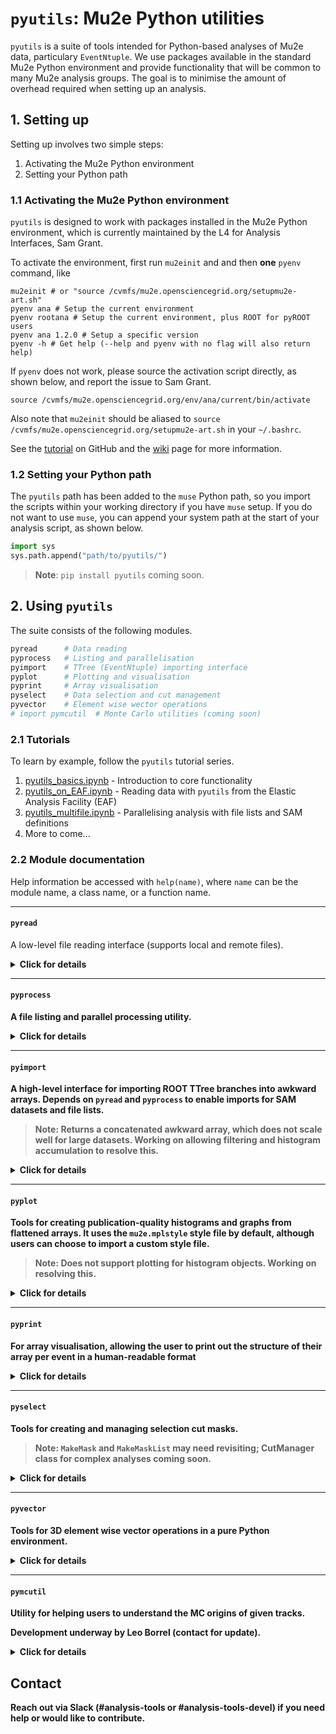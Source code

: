 # `pyutils`: Mu2e Python utilities

`pyutils` is a suite of tools intended for Python-based analyses of Mu2e data, particulary `EventNtuple`. We use packages available in the standard Mu2e Python environment and provide functionality that will be common to many Mu2e analysis groups. The goal is to minimise the amount of overhead required when setting up an analysis.  

## 1. Setting up 

Setting up involves two simple steps: 

1. Activating the Mu2e Python environment
2. Setting your Python path
   
### 1.1 Activating the Mu2e Python environment

`pyutils` is designed to work with packages installed in the Mu2e Python environment, which is currently maintained by the L4 for Analysis Interfaces, Sam Grant.

To activate the environment, first run `mu2einit` and and then **one** `pyenv` command, like

```
mu2einit # or "source /cvmfs/mu2e.opensciencegrid.org/setupmu2e-art.sh"
pyenv ana # Setup the current environment
pyenv rootana # Setup the current environment, plus ROOT for pyROOT users 
pyenv ana 1.2.0 # Setup a specific version
pyenv -h # Get help (--help and pyenv with no flag will also return help)
```

If `pyenv` does not work, please source the activation script directly, as shown below, and report the issue to Sam Grant.

```
source /cvmfs/mu2e.opensciencegrid.org/env/ana/current/bin/activate
```

Also note that `mu2einit` should be aliased to `source /cvmfs/mu2e.opensciencegrid.org/setupmu2e-art.sh` in your `~/.bashrc`.

See the [tutorial](https://github.com/Mu2e/Tutorial/blob/main/EAF/Docs/06-TheMu2eEnvironment.md) on GitHub and the [wiki](https://mu2ewiki.fnal.gov/wiki/Elastic_Analysis_Facility_(EAF)#The_Mu2e_environment) page for more information.

### 1.2 Setting your Python path

The `pyutils` path has been added to the `muse` Python path, so you import the scripts within your working directory if you have `muse` setup. If you do not want to use `muse`, you can append your system path at the start of your analysis script, as shown below. 

```python
import sys
sys.path.append("path/to/pyutils/")
```

>**Note**: `pip install pyutils` coming soon. 

## 2. Using `pyutils` 

The suite consists of the following modules.
```python
pyread      # Data reading 
pyprocess   # Listing and parallelisation 
pyimport    # TTree (EventNtuple) importing interface 
pyplot      # Plotting and visualisation 
pyprint     # Array visualisation 
pyselect    # Data selection and cut management 
pyvector    # Element wise wector operations
# import pymcutil  # Monte Carlo utilities (coming soon)
```

### 2.1 Tutorials

To learn by example, follow the `pyutils` tutorial series.

1. [pyutils_basics.ipynb](../../example-analysis-scripts/pyutils-examples/pyutils_basics.ipynb) - Introduction to core functionality
1. [pyutils_on_EAF.ipynb](../../example-analysis-scripts/pyutils-examples/pyutils_on_EAF.ipynb) - Reading data with `pyutils` from the Elastic Analysis Facility (EAF) 
1. [pyutils_multifile.ipynb](../../example-analysis-scripts/pyutils-examples/pyutils_multifile.ipynb) - Parallelising analysis with file lists and SAM definitions 
1. More to come...

### 2.2 Module documentation 

Help information be accessed with `help(name)`, where `name` can be the module name, a class name, or a function name. 

---

#### `pyread` 

A low-level file reading interface (supports local and remote files). 

<details>
<summary><strong>Click for details<strong></summary>
    
```
NAME
    pyread

CLASSES
    builtins.object
        Reader

    class Reader(builtins.object)
     |  Reader(use_remote=False, location='tape', schema='root', verbosity=1)
     |
     |  Unified interface for accessing files, either locally or remotely
     |
     |  Methods defined here:
     |
     |  __init__(self, use_remote=False, location='tape', schema='root', verbosity=1)
     |      Initialise the reader
     |
     |      Args:
     |          use_remote: Whether to use remote access methods
     |          location: Remote files only. File location: tape (default), disk, scratch, nersc
     |          schema: Remote files only. Schema when writing the URL: root (default), http, path , dcap, samFile
     |          verbosity: Print detail level (0: minimal, 1: medium, 2: maximum)
     |
     |  read_file(self, file_path)
     |      Read a file using the appropriate method
     |
     |      Args:
     |          file_path: Path to the file
     |
     |      Returns:
     |          Uproot file object
     |
     |  ----------------------------------------------------------------------

```
</details>

---

#### `pyprocess`

A file listing and parallel processing utility. 

<details>
<summary><strong>Click for details<strong></summary>

```
NAME
    pyprocess

CLASSES
    builtins.object
        Processor

    class Processor(builtins.object)
     |  Processor(verbosity=1)
     |
     |  Handles file list operations and parallel processing of multiple files
     |
     |  Methods defined here:
     |
     |  __init__(self, verbosity=1)
     |      Initialise the processor
     |
     |      Args:
     |          verbosity: Print detail level (0: minimal, 1: medium, 2: maximum)
     |
     |  get_file_list(self, defname=None, file_list_path=None)
     |      Get a list of files from a SAM definition OR a text file
     |
     |      Args:
     |          defname: SAM definition name
     |          file_list_path: Path to a plain text file containing file paths
     |
     |      Returns:
     |          List of file paths
     |
     |  process_files_parallel(self, file_list, process_func, max_workers=None)
     |      Process multiple files in parallel with a given a process function
     |
     |      Args:
     |          file_list: List of files to process
     |          process_func: Function to call for each file (must accept file name as first argument)
     |          max_workers: Maximum number of worker threads
     |
     |      Returns:
     |          List of results from each processed file
     |
     |  ----------------------------------------------------------------------
```
</details>

---

#### `pyimport`

A high-level interface for importing ROOT TTree branches into awkward arrays. Depends on `pyread` and `pyprocess` to enable imports for SAM datasets and file lists. 

>**Note**: Returns a concatenated awkward array, which does not scale well for large datasets. Working on allowing filtering and histogram accumulation to resolve this. 

<details>
<summary><strong>Click for details<strong></summary>

```
NAME
    pyimport

CLASSES
    builtins.object
        Importer

    class Importer(builtins.object)
     |  Importer(dir_name='EventNtuple', tree_name='ntuple', use_remote=False, location='tape', schema='root', verbosity=1)
     |
     |  High-level interface for importing branches from files and datasets
     |
     |  Methods defined here:
     |
     |  __init__(self, dir_name='EventNtuple', tree_name='ntuple', use_remote=False, location='tape', schema='root', verbosity=1)
     |      Initialise the importer
     |
     |      Args:
     |          dir_name: Ntuple directory in file
     |          tree_name: Ntuple name in file directory
     |          use_remote: Flag for reading remote files
     |          location: Remote files only. File location: tape (default), disk, scratch, nersc
     |          schema: Remote files only. Schema used when writing the URL: root (default), http, path, dcap, samFile
     |          verbosity: Print detail level (0: minimal, 1: medium, 2: maximum)
     |
     |  import_dataset(self, defname=None, file_list_path=None, branches=None, max_workers=None)
     |      Import branches from a SAM definition or a file list
     |
     |      Wraps import_file in a process function and sends it to Processor
     |
     |      Args:
     |          defname: SAM definition name
     |          file_list: file list path
     |          branches: Flat list or grouped dict of branches to import
     |          max_workers: Maximum number of parallel workers
     |
     |      Returns:
     |          Concatenated awkward array with imported data from all files
     |
     |  import_file(self, file_name, branches=None, quiet=False)
     |      Import branches from a single file
     |
     |      Args:
     |          file_name: Path to the file
     |          branches: Flat list or grouped dict of branches to import
     |          quiet: limit verbosity if calling from import_dataset
     |
     |      Returns:
     |          Awkward array with imported data
     |
     |  ----------------------------------------------------------------------
```
</details>

---

#### `pyplot`

Tools for creating publication-quality histograms and graphs from flattened arrays. It uses the `mu2e.mplstyle` style file by default, although users can choose to import a custom style file.

>**Note**: Does not support plotting for histogram objects. Working on resolving this.

<details>
<summary><strong>Click for details<strong></summary>

```
NAME
    pyplot

CLASSES
    builtins.object
        Plot

    class Plot(builtins.object)
     |  Plot(style_path=None, verbosity=1)
     |
     |  Methods for creating various types of plots. It also includes methods
     |  for statistical analysis, automatic formatting, and scientific notation handling.
     |
     |  Methods defined here:
     |
     |  __init__(self, style_path=None, verbosity=1)
     |      Initialise the Plot class.
     |
     |      Args:
     |          style_path (str, optional): Path to matplotlib style file. (Default: Mu2e style)
     |          verbosity: Print detail level (0: minimal, 1: medium, 2: maximum)
     |
     |  get_stats(self, array, xmin, xmax)
     |      Calculate 'stat box' statistics from a 1D array.
     |
     |      Args:
     |        array (np.ndarray): Input array
     |        xmin (float): Minimum x-axis value
     |        xmax (float): Maximum x-axis value
     |
     |      Returns:
     |        tuple: (n_entries, mean, mean_err, std_dev, std_dev_err, underflows, overflows)
     |
     |  plot_1D(self, array, nbins=100, xmin=-1.0, xmax=1.0, weights=None, title=None, xlabel=None, ylabel=None, col='black', leg_pos='best', out_path=None, dpi=300, log_x=False, log_y=False, norm_by_area=False, unde
r_over=False, stat_box=True, stat_box_errors=False, error_bars=False, ax=None, show=True)
     |      Create a 1D histogram from an array of values.
     |
     |      Args:
     |        array (np.ndarray): Input data array
     |        weights (np.ndarray, optional): Weights for each value
     |        nbins (int, optional): Number of bins. Defaults to 100
     |        xmin (float, optional): Minimum x-axis value. Defaults to -1.0
     |        xmax (float, optional): Maximum x-axis value. Defaults to 1.0
     |        title (str, optional): Plot title
     |        xlabel (str, optional): X-axis label
     |        ylabel (str, optional): Y-axis label
     |        col (str, optional): Histogram color. Defaults to 'black'
     |        leg_pos (str, optional): Legend position. Defaults to 'best'
     |        out_path (str, optional): Path to save the plot
     |        dpi (int, optional): DPI for saved plot. Defaults to 300
     |        log_x (bool, optional): Use log scale for x-axis. Defaults to False
     |        log_y (bool, optional): Use log scale for y-axis. Defaults to False
     |        under_over (bool, optional): Show overflow/underflow stats. Defaults to False
     |        stat_box (bool, optional): Show statistics box. Defaults to True
     |        stat_box_errors (bool, optional): Show errors in stats box. Defaults to False
     |        error_bars (bool, optional): Show error bars on bins. Defaults to False
     |        ax (plt.Axes, optional): External custom axes
     |        show (bool, optional): Display the plot, defaults to True
     |
     |      Raises:
     |        ValueError: If array is empty or None
     |
     |  plot_1D_overlay(self, hists_dict, weights=None, nbins=100, xmin=-1.0, xmax=1.0, title=None, xlabel=None, ylabel=None, out_path=None, dpi=300, leg_pos='best', log_x=False, log_y=False, norm_by_area=False, ax=N
one, show=True)
     |      Overlay multiple 1D histograms from a dictionary of arrays.
     |
     |      Args:
     |          hists_dict (Dict[str, np.ndarray]): Dictionary mapping labels to arrays
     |          weights (List[np.ndarray], optional): List of weight arrays for each histogram
     |          nbins (int, optional): Number of bins. Defaults to 100
     |          xmin (float, optional): Minimum x-axis value. Defaults to -1.0
     |          xmax (float, optional): Maximum x-axis value. Defaults to 1.0
     |          title (str, optional): Plot title
     |          xlabel (str, optional): X-axis label
     |          ylabel (str, optional): Y-axis label
     |          out_path (str, optional): Path to save the plot
     |          dpi (int, optional): DPI for saved plot. Defaults to 300
     |          leg_pos (str, optional): Legend position. Defaults to 'best'
     |          log_x (bool, optional): Use log scale for x-axis. Defaults to False
     |          log_y (bool, optional): Use log scale for y-axis. Defaults to False
     |          ax (plt.Axes, optional): External custom axes.
     |          show (bool, optional): Display the plot. Defaults to True
     |
     |      Raises:
     |          ValueError: If hists_dict is empty or None
     |          ValueError: If weights length doesn't match number of histograms
     |
     |  plot_2D(self, x, y, weights=None, nbins_x=100, xmin=-1.0, xmax=1.0, nbins_y=100, ymin=-1.0, ymax=1.0, title=None, xlabel=None, ylabel=None, zlabel=None, out_path=None, cmap='inferno', dpi=300, log_x=False, lo
g_y=False, log_z=False, colorbar=True, ax=None, show=True)
     |      Plot a 2D histogram from two arrays of the same length.
     |
     |      Args:
     |          x (np.ndarray): Array of x-values
     |          y (np.ndarray): Array of y-values
     |          weights (np.ndarray, optional): Optional weights for each point
     |          nbins_x (int): Number of bins in x. Defaults to 100
     |          xmin (float): Minimum x value. Defaults to -1.0
     |          xmax (float): Maximum x value. Defaults to 1.0
     |          nbins_y (int): Number of bins in y. Defaults to 100
     |          ymin (float): Minimum y value. Defaults to -1.0
     |          ymax (float): Maximum y value. Defaults to 1.0
     |          title (str, optional): Plot title
     |          xlabel (str, optional): X-axis label
     |          ylabel (str, optional): Y-axis label
     |          zlabel (str, optional): Colorbar label
     |          out_path (str, optional): Path to save the plot
     |          cmap (str): Matplotlib colormap name. Defaults to 'inferno'
     |          dpi (int): DPI for saved plot. Defaults to 300
     |          log_x (bool): Use log scale for x-axis
     |          log_y (bool): Use log scale for y-axis
     |          log_z (bool): Use log scale for color values
     |          cbar (bool): Whether to show colorbar. Defaults to True
     |          ax (plt.Axes, optional): External custom axes.
     |          show (bool): show (bool, optional): Display the plot. Defaults to True
     |
     |      Raises:
     |          ValueError: If input arrays are empty or different lengths
     |
     |  plot_graph(self, x, y, xerr=None, yerr=None, title=None, xlabel=None, ylabel=None, xmin=None, xmax=None, ymin=None, ymax=None, col='black', linestyle='None', out_path=None, dpi=300, log_x=False, log_y=False, 
ax=None, show=True)
     |      Plot a scatter graph with optional error bars.
     |
     |      Args:
     |        x (np.ndarray): Array of x-values
     |        y (np.ndarray): Array of y-values
     |        xerr (np.ndarray, optional): X error bars
     |        yerr (np.ndarray, optional): Y error bars
     |        title (str, optional): Plot title
     |        xlabel (str, optional): X-axis label
     |        ylabel (str, optional): Y-axis label
     |        xmin (float, optional): Minimum x value
     |        xmax (float, optional): Maximum x value
     |        ymin (float, optional): Minimum y value
     |        ymax (float, optional): Maximum y value
     |        color (str): Marker and error bar color, defaults to 'black'
     |        linestyle (str): Style for connecting lines, defaults to 'None'
     |        out_path (str, optional): Path to save the plot
     |        dpi (int): DPI for saved plot. Defaults to 300
     |        log_x (bool): Use log scale for x-axis, defaults to False
     |        log_y (bool): Use log scale for y-axis, defaults to False
     |        ax (plt.Axes, optional): Optional matplotlib axes to plot on
     |        show (bool): Whether to display plot, defaults to True
     |
     |      Raises:
     |        ValueError: If input arrays have different lengths
     |
     |  plot_graph_overlay(self, graphs, title=None, xlabel=None, ylabel=None, xmin=None, xmax=None, ymin=None, ymax=None, legend_position='best', linestyle='None', out_path=None, log_x=False, log_y=False, dpi=300, a
x=None, show=True)
     |      Overlay multiple scatter graphs with optional error bars.
     |
     |      Args:
     |        graphs (dict): Dictionary of graphs to plot, where each graph is a dictionary:
     |          {
     |            'label1': {
     |              'x': x_array,
     |              'y': y_array,
     |              'xerr': xerr_array,  # optional
     |              'yerr': yerr_array   # optional
     |            },
     |            'label2': {...}
     |          }
     |        title (str, optional): Plot title
     |        xlabel (str, optional): X-axis label
     |        ylabel (str, optional): Y-axis label
     |        xmin (float, optional): Minimum x value
     |        xmax (float, optional): Maximum x value
     |        ymin (float, optional): Minimum y value
     |        ymax (float, optional): Maximum y value
     |        leg_pos (str): Position of legend. Defaults to 'best'
     |        linestyle (str): Style for connecting lines. Defaults to 'None'
     |        out_path (str, optional): Path to save plot
     |        log_x (bool): Use log scale for x-axis, defaults to False
     |        log_y (bool): Use log scale for y-axis, defaults to False
     |        dpi (int): DPI for saved plot, defaults to 300
     |        ax (plt.Axes, optional): Optional matplotlib axes to plot on
     |        show (bool): Whether to display plot. Defaults to True
     |
     |      Raises:
     |          ValueError: If any graph data is malformed or arrays have different lengths
     |
     |  round_to_sig_fig(self, val, sf)
     |      Round a value to a specified number of significant figures.
     |
     |      Args:
     |          val (float): Value to round
     |          sf (int): Number of significant figures
     |
     |      Returns:
     |          float: Rounded value
     |
     |      Note:
     |          Returns original value for 0 or NaN inputs
     |
     |  ----------------------------------------------------------------------
```
</details>

---

#### `pyprint`

For array visualisation, allowing the user to print out the structure of their array per event in a human-readable format

<details>
<summary><strong>Click for details<strong></summary>
    
```
NAME
    pyprint

CLASSES
    builtins.object
        Print

    class Print(builtins.object)
     |  Print(verbose=False, precision=1)
     |
     |  Utility class for printing structured event data in a human-readable format.
     |
     |  This class provides methods to print individual events or multiple events from
     |  an Awkward array, handling nested fields and subfields recursively.
     |
     |  Methods defined here:
     |
     |  __init__(self, verbose=False, precision=1)
     |      Initialise Print
     |
     |      Args:
     |          verbose (bool, optional): Print full arrays without truncation. Defaults to False.
     |          precision (int, optional): Specifiy the number of decimal points when using verbose option. Defaults to 1.
     |
     |  print_event(self, event, prefix='')
     |      Print a single event in human-readable format, including all fields and subfields.
     |
     |      Args:
     |        event (awkward.Array): Event to print, containing fields and possibly subfields
     |        prefix (str, optional): Prefix to prepend to field names. Used for nested fields. Defaults to empty string.
     |
     |      Note:
     |        Recursively handles nested fields, e.g. field.subfield.value
     |
     |  print_n_events(self, array, n_events=1)
     |      Print the first n events from an array in human-readable format.
     |
     |      Args:
     |        array_ (awkward.Array): Array of events to print
     |        n (int, optional): Number of events to print. Defaults to 1.
     |
     |      Note:
     |        Prints a separator line between events for better readability.
     |        Events are numbered starting from 1.
     |
     |      Example:
     |        >>> printer = Print()
     |        >>> printer.PrintNEvents(events, n_events=2)
     |
     |        ---> Printing 2 event(s)...
     |
     |        -------------------------------------------------------------------------------------
     |        field1: value
     |        field2.subfield1: value
     |        -------------------------------------------------------------------------------------
     |
     |        -------------------------------------------------------------------------------------
     |        field1: value
     |        field2.subfield1: value
     |        -------------------------------------------------------------------------------------
     |
     |  ----------------------------------------------------------------------
```
</details>

---

#### `pyselect`

Tools for creating and managing selection cut masks. 

>**Note**: `MakeMask` and `MakeMaskList` may need revisiting; CutManager class for complex analyses coming soon. 

<details>
<summary><strong>Click for details<strong></summary>

```
NAME
    pyselect

CLASSES
    builtins.object
        Select

    class Select(builtins.object)
     |  Select(verbosity=1)
     |
     |  Class for standard selection cuts with EventNtuple data in Awkward format
     |
     |  Methods defined here:
     |
     |  MakeMask(self, branch, treename, leaf, eql, v1, v2=None)
     |      makes a mask for the chosen branch/leaf v1 = min, v2 = max, use eql if you want it == v1
     |
     |  MakeMaskList(self, branch, treenames, leaves, eqs, v1s, v2s)
     |      makes a mask for the chosen branch/leaf v1 = min, v2 = max, use eql if you want it == v1
     |
     |  __init__(self, verbosity=1)
     |      Initialise the selector
     |
     |      Args:
     |          verbosity (int, optional): Print detail level (0: minimal, 1: medium, 2: maximum). Defaults to 1.
     |
     |  hasTrkCrvCoincs(self, trks, ntuple, tmax)
     |      simple function to remove anything close to a crv coinc
     |
     |  has_n_hits(self, data, nhits)
     |      Return boolean array for tracks with hits above a specified value
     |
     |      Hits in this context is nactive planes
     |
     |      Args:
     |          data (awkward.Array): Input array containing the trk.nactive branch
     |          nhits (int): The minimum number of track hits
     |
     |  is_downstream(self, data, branch_name='trksegs')
     |      Return boolean array for upstream track segments
     |
     |      Args:
     |          data (awkward.Array): Input array containing the segments branch
     |          branch_name (str, optional): Name of the segments branch for backwards compatibility. Defaults to 'trksegs'
     |
     |  is_electron(self, data)
     |      Return boolean array for electron tracks which can be used as a mask
     |
     |      Args:
     |          data (awkward.Array): Input array containing the "trk" branch
     |
     |  is_mu_minus(self, data)
     |      Return boolean array for negative muon tracks which can be used as a mask
     |
     |      Args:
     |          data (awkward.Array): Input array containing the "trk" branch
     |
     |  is_mu_plus(self, data)
     |      Return boolean array for positive muon tracks which can be used as a mask
     |
     |      Args:
     |          data (awkward.Array): Input array containing the "trk" branch
     |
     |  is_particle(self, data, particle)
     |      Return boolean array for tracks of a specific particle type which can be used as a mask
     |
     |      Args:
     |          data (awkward.Array): Input array containing the "trk" branch
     |          particle (string): particle type, 'e-', 'e+', 'mu-', or 'mu+'
     |
     |  is_positron(self, data)
     |      Return boolean array for positron tracks which can be used as a mask
     |
     |      Args:
     |          data (awkward.Array): Input array containing the "trk" branch
     |
     |  is_reflected(self, data, branch_name='trksegs')
     |      Return boolean array for reflected tracks
     |
     |      Reflected tracks have both upstream and downstream segments at the tracker entrance
     |
     |      Args:
     |          data (awkward.Array): Input array containing segments branch
     |          branch_name (str, optional): Name of the segments branch for backwards compatibility. Defaults to 'trksegs'
     |
     |  is_upstream(self, data, branch_name='trksegs')
     |      Return boolean array for downstream track segments
     |
     |      Args:
     |          data (awkward.Array): Input array containing the segments branch
     |          branch_name (str, optional): Name of the segments branch for backwards compatibility. Defaults to 'trksegs'
     |
     |  select_surface(self, data, sid, sindex=0, branch_name='trksegs')
     |      Return boolean array for track segments intersecting a specific surface
     |
     |      Args:
     |          data (awkward.Array): Input array containing segments branch
     |          sid (int): ID of the intersected surface
     |          sindex (int, optional): Index to the intersected surface (for multi-surface elements). Defaults to 0.
     |          branch_name (str, optional): Name of the segments branch for backwards compatibility. Defaults to 'trksegs'
     |
     |  select_trkqual(self, data, quality)
     |      Return boolean array for tracks above a specified quality
     |
     |      Args:
     |          data (awkward.Array): Input array containing the trkqual.resutl branch
     |          quality (float): The numerical output of the MVA
     |
     |  ----------------------------------------------------------------------
```
    
</details>

---

#### `pyvector`

Tools for 3D element wise vector operations in a pure Python environment. 

<details>
<summary><strong>Click for details<strong></summary>

```
NAME
    pyvector

CLASSES
    builtins.object
        Vector

    class Vector(builtins.object)
     |  Vector(verbosity=1)
     |
     |  Methods for handling vector operations with Awkward arrays
     |
     |  Methods defined here:
     |
     |  __init__(self, verbosity=1)
     |      Initialise Vector
     |
     |      Args:
     |          Print detail level (0: minimal, 1: medium, 2: maximum)
     |
     |  get_mag(self, branch, vector_name)
     |      Return an array of vector magnitudes for specified branch
     |
     |      Args:
     |          branch (awkward.Array): The branch, such as trgsegs or crvcoincs
     |          vector_name: The parameter associated with the vector, such as 'mom' or 'pos'
     |
     |  get_vector(self, branch, vector_name)
     |      Return an array of XYZ vectors for specified branch
     |
     |      Args:
     |          branch (awkward.Array): The branch, such as trgsegs or crvcoincs
     |          vector_name: The parameter associated with the vector, such as 'mom' or 'pos'
     |
     |  ----------------------------------------------------------------------
```

</details>

---

#### `pymcutil`

Utility for helping users to understand the MC origins of given tracks.

Development underway by Leo Borrel (contact for update).

<details>
<summary><strong>Click for details<strong></summary>

```
NAME
    pymcutil - #TODO
```

</details>

## Contact

Reach out via Slack (#analysis-tools or #analysis-tools-devel) if you need help or would like to contribute.

